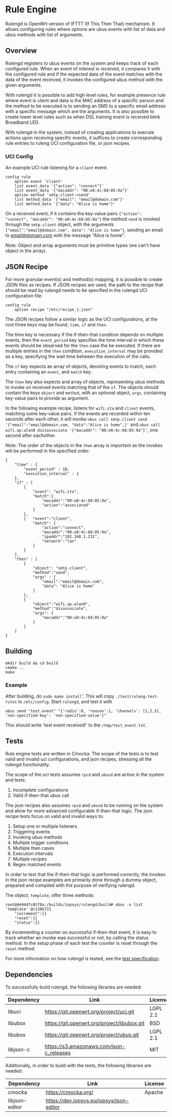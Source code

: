 # Rule Engine

Rulengd is OpenWrt version of IFTTT (If This Then That) mechanism. It allows
configuring rules where options are ubus events with list of data and ubus
methods with list of arguments.

## Overview
Rulengd registers to ubus events on the system and keeps track of each
configured rule. When an event of interest is received, it compares it with the
configured rule and if the expected data of the event matches with the data of
the event received, it invokes the configured ubus method with the given
arguments.

With rulengd it is possible to add high level rules, for example presence rule
where event is client and data is the MAC address of a specific person and the
method to be executed is to sending an SMS to a specific email address with a
specific message which are the arguments. It is also possible to create lower
level rules such as when DSL training event is received blink Broadband LED.

With rulengd in the system, instead of creating applications to execute actions
upon receiving specific events, it suffices to create corresponding rule entries
to ruleng UCI configuration file, or json recipes.


### UCI Config
An example UCI rule listening for a `client` event.

```
config rule
    option event 'client'
    list event_data '{"action": "connect"}'
    list event_data '{"macaddr": "00:e0:4c:68:05:9a"}'
    option method 'smtp.client->send'
    list method_data '{"email": "email@domain.com"}'
    list method_data '{"data": "Alice is home"}'
```
On a received event, if it contains the key-value pairs
`{"action": "connect", "macaddr": "00:e0:4c:68:05:9a"}` the method `send` is
invoked through the `smtp.client` object, with the arguments
`{"email":"email@domain.com", data": "Alice is home"}`, sending an email to
email@domain.com with the message "Alice is home".

Note: Object and array arguments must be primitive types (we can't have object
in the array).

## JSON Recipe

For more granular event(s) and method(s) mapping, it is possible to create JSON
files as recipes. If JSON recipes are used, the path to the recipe that should
be read by rulengd needs to be specified in the rulengd UCI configuration file:

```
config rule
    option recipe "/etc/recipe_1.json"
```
The JSON recipes follow a similar logic as the UCI configurations, at the root
three keys may be found, `time`, `if` and `then`.

The time key is necessary if the if-then-that condition depends on multiple
events, then the `event_period` key specifies the time interval in which these
events should be observed for the `then` case the be executed. If there are
multiple entries in the `then` condition, `execution_interval` may be provided
as a key, specifying the wait time between the execution of the calls.

The `if` key expects an array of objects, denoting events to match, each entry
containing an `event`, and `match` key.

The `then` key also expects and array of objects, representing ubus methods to
invoke on received events matching that of the `if`. The objects should contain
the keys `object` and `method`, with an optional object, `args`, containing
key-value pairs to provide as argument.


In the following example recipe, listens for `wifi.sta` and `client` events,
matching some key-value pairs. If the events are recorded within ten seconds
after each other, it will invoke
`ubus call smtp.client send '{"email":"email@domain.com, "data":"Alice is home",}'`
and `ubus call wifi.ap.wlan0 dissassociate '{"macaddr": "00:e0:4c:68:05:9a"}'`,
one second after eachother.

Note: The order of the objects in the `then` array is important as the invokes
will be performed in the specified order.

```
{
    "time" : {
        "event_period" : 10,
        "execution_interval" : 1
    },
    "if" : [
        {
            "event": "wifi.sta",
            "match":{
                "macaddr":"00:e0:4c:68:05:9a",
                "action":"associated"
            }
        },
        {   "event":"client",
            "match": {
                "action":"connect",
                "macaddr":"00:e0:4c:68:05:9a",
                "ipaddr":"192.168.1.231",
                "network":"lan"
            }
        }
    ],
    "then" : [
        {
            "object": "smtp.client",
            "method":"send",
            "args" : {
                "email":"email@domain.com",
                "data": "Alice is home"
            }
        },
        {
            "object":"wifi.ap.wlan0",
            "method":"disassociate",
            "args": {
                "macaddr":"00:e0:4c:68:05:9a"
            }
        }
    ]
}
```


## Building

```
mkdir build && cd build
cmake ..
make
```
### Example

After building, do ```sudo make install```'. This will copy
```./test/ruleng-test-rules``` to ```/etc/config```. Start ```rulengd```, and
test it with

```
ubus send "test.event" "{'radio':0, 'reason':1, 'channels': [1,2,3], 'non-specified-key': 'non-specified-value'}"
```

This should write 'test event received!' to the ```/tmp/test_event.txt```.

## Tests

Rule engine tests are written in Cmocka. The scope of the tests is to test valid
and invalid uci configurations, and json recipes, stressing all the rulengd
functionality.

The scope of the uci tests assumes `rpcd` and `ubusd` are active in the system
and tests:
1. Incomplete configurations
2. Valid if-then-that ubus call

The json recipes also assumes `rpcd` and `ubusd` to be running on the system and
allow for more advanced configurable if-then-that logic. The json recipe tests
focus on valid and invalid ways to:

1. Setup one or multiple listeners
2. Triggering events
3. Invoking ubus methods
4. Multiple trigger conditions
5. Multiple then cases
6. Execution intervals
7. Multiple recipes
8. Regex matched events

In order to test that the if-then-that logic is performed correctly, the invokes
in the json recipe examples are primarily done through a dummy object, prepared
and compiled with the purpose of verifying rulengd.

The object, `template`, offer three methods:

```
root@4e9447c01f8a:/builds/iopsys/rulengd/build# ubus -v list
'template' @c138b721
	"increment":{}
	"reset":{}
	"status":{}
```

By incrementing a counter on successful if-then-that event, it is easy to track
whether an invoke was successful or not, by calling the status method. In the
setup phase of each test the counter is reset through the `reset` method.

For more information on how rulengd is tested, see the
[test specification](#./docs/testspec.md).

## Dependencies

To successfully build rulengd, the following libraries are needed:

| Dependency  		| Link                                       						| License        |
| ----------------- | ---------------------------------------------------------------- 	| -------------- |
| libuci      		| https://git.openwrt.org/project/uci.git     					 	| LGPL 2.1       |
| libubox     		| https://git.openwrt.org/project/libubox.git 					 	| BSD            |
| libubus     		| https://git.openwrt.org/project/ubus.git    					 	| LGPL 2.1       |
| libjson-c   		| https://s3.amazonaws.com/json-c_releases    					 	| MIT            |

Additionally, in order to build with the tests, the following libraries are needed:

| Dependency  				| Link                                       				| License       |
| ------------------------- | --------------------------------------------------------- | ------------- |
| cmocka                 	| https://cmocka.org/                                    	| Apache		|
| libjson-editor			| https://dev.iopsys.eu/iopsys/json-editor   				| 	            |
